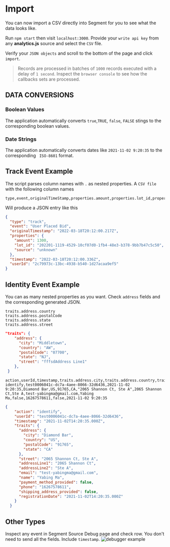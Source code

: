 # Import

You can now import a CSV directly into Segment for you to see what the data looks like.

Run `npm start` then visit `localhost:3000`.
Provide  your `write api key` from any **analytics.js** source and select the `CSV` file.

Verify your `JSON objects` and scroll to the bottom of the page and click `import`.

> Records are processed in batches of `1000` records executed with a delay of `1 second`. Inspect the `browser console` to see how the callbacks sets are processed.

## DATA CONVERSIONS

### Boolean Values
The application automatically converts `true`,`TRUE`, `false`, `FALSE` stings to the corresponding boolean values.
### Date Strings
The application automatically converts dates like `2021-11-02 9:20:35` to the corresponding ` ISO-8601` format.


## Track Event Example
The script parses column names with `.` as nested properties.
A `CSV file ` with the following column names
```csv
type,event,originalTimeStamp,properties.amount,properties.lot_id,properties.source,timestamp,type,userId
```
Will produce a JSON entry like this
```json
{
  "type": "track",
  "event": "User Placed Bid",
  "originalTimestamp": "2022-03-18T20:12:00.217Z",
  "properties": {
    "amount": 1300,
    "lot_id": "202201-1119-4529-10cf07d0-1fb4-48e3-b378-9bb7b47c5c50",
    "source": "unknown"
  },
  "timestamp": "2022-03-18T20:12:00.336Z",
  "userId": "2c79973c-13bc-4938-b540-1d27acaa9ef5"
}
```

## Identity Event Example
You can as many nested properties as you want. Check `address` fields and the corresponding generated JSON.
```
traits.address.country
traits.address.postalCode
traits.address.state
traits.address.street
```
```json
"traits": {
    "address": {
      "city": "Middletown",
      "country": "AW",
      "postalCode": "07700",
      "state": "NJ",
      "street": "fffsdAddress Line1"
    },
 }
```

```csv
action,userId,timestamp,traits.address.city,traits.address.country,traits.address.postalCode,traits.address.state,traits.street,traits.addressLine1,traits.addressLine2,traits.email,traits.name,traits.payment_method_provided,traits.phone,traits.shipping_address_provided,traits.registrationDate
identify,test0006041c-dc7a-4aee-8066-32d6436,2021-11-02 9:20:35,Diamond Bar,US,91765,CA,"2065 Shannon Ct, Ste A",2065 Shannon Ct,Ste A,test-yabingma@gmail.com,Yabing Ma,false,16267578611,false,2021-11-02 9:20:35

```

```json
{
    "action": "identify",
    "userId": "test0006041c-dc7a-4aee-8066-32d6436",
    "timestamp": "2021-11-02T14:20:35.000Z",
    "traits": {
      "address": {
        "city": "Diamond Bar",
        "country": "US",
        "postalCode": "91765",
        "state": "CA"
      },
      "street": "2065 Shannon Ct, Ste A",
      "addressLine1": "2065 Shannon Ct",
      "addressLine2": "Ste A",
      "email": "test-yabingma@gmail.com",
      "name": "Yabing Ma",
      "payment_method_provided": false,
      "phone": "16267578611",
      "shipping_address_provided": false,
      "registrationDate": "2021-11-02T14:20:35.000Z"
    }
  }
```


## Other Types
Inspect any event in Segment Source Debug page and check row. You don't need to send all the fields. Include `timestamp`.
![debugger example](https://snipboard.io/vqgVGl.jpg)